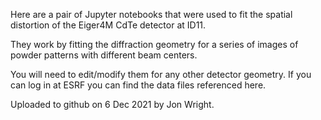 
Here are a pair of Jupyter notebooks that were used to fit the spatial distortion of the Eiger4M CdTe detector at ID11.

They work by fitting the diffraction geometry for a series of images of powder patterns with different beam centers.

You will need to edit/modify them for any other detector geometry. 
If you can log in at ESRF you can find the data files referenced here.

Uploaded to github on 6 Dec 2021 by Jon Wright.
